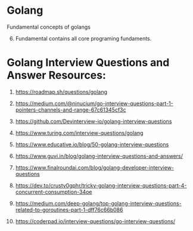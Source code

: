 # Golang
Fundamental concepts of golangs

6. Fundamental contains all core programing fundaments.

# Golang Interview Questions and Answer Resources:
1. https://roadmap.sh/questions/golang

2. https://medium.com/@ninucium/go-interview-questions-part-1-pointers-channels-and-range-67c61345cf3c

3. https://github.com/Devinterview-io/golang-interview-questions

4. https://www.turing.com/interview-questions/golang

5. https://www.educative.io/blog/50-golang-interview-questions

6. https://www.guvi.in/blog/golang-interview-questions-and-answers/

7. https://www.finalroundai.com/blog/golang-developer-interview-questions

8. https://dev.to/crusty0gphr/tricky-golang-interview-questions-part-4-concurrent-consumption-34oe

9. https://medium.com/deep-golang/top-golang-interview-questions-related-to-goroutines-part-1-dff76c66b086

10. https://coderpad.io/interview-questions/go-interview-questions/